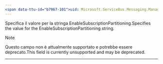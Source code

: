 ```yaml
---
<span data-ttu-id="b7967-101">uid: Microsoft.ServiceBus.Messaging.ManagementStrings.EnableSubscriptionPartitioning summary: *content</span><span class="sxs-lookup"><span data-stu-id="b7967-101">uid: Microsoft.ServiceBus.Messaging.ManagementStrings.EnableSubscriptionPartitioning summary: *content</span></span>
---
```


<span data-ttu-id="b7967-102">Specifica il valore per la stringa EnableSubscriptionPartitioning.</span><span class="sxs-lookup"><span data-stu-id="b7967-102">Specifies the value for the EnableSubscriptionPartitioning string.</span></span> 

> [!NOTE]
> <span data-ttu-id="b7967-103">Questo campo non è attualmente supportato e potrebbe essere deprecato.</span><span class="sxs-lookup"><span data-stu-id="b7967-103">This field is currently unsupported and may be deprecated.</span></span>

---

